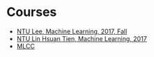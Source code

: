 # Courses

- [NTU Lee, Machine Learning, 2017, Fall](https://github.com/kaka-lin/ML-Notes/tree/master/Courses/ML-Course-NTU-Lee)
- [NTU Lin Hsuan Tien, Machine Learning, 2017](https://github.com/kaka-lin/ML-Notes/tree/master/Courses/NTU_Hsuan-Tien)
- [MLCC](https://github.com/kaka-lin/ML-Notes/tree/master/Courses/MLCC)
